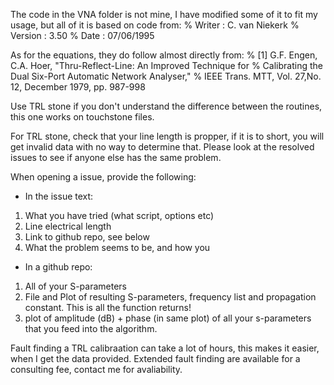 The code in the VNA folder is not mine, I have modified some of it to fit my usage, but all of it is based on code from:
% Writer : C. van Niekerk
% Version : 3.50
% Date : 07/06/1995

As for the equations, they do follow almost directly from:
% [1] G.F. Engen, C.A. Hoer, "Thru-Reflect-Line: An Improved Technique for
% Calibrating the Dual Six-Port Automatic Network Analyser,"
% IEEE Trans. MTT, Vol. 27,No. 12, December 1979, pp. 987-998

Use TRL stone if you don't understand the difference between the routines, this one works on touchstone files.

For TRL stone, check that your line length is propper, if it is to short, you will get invalid data with no way to determine that. Please look at the resolved issues to see if anyone else has the same problem.

When opening a issue, provide the following:
-  In the issue text:
1. What you have tried (what script, options etc)
2. Line electrical length
3. Link to github repo, see below
4. What the problem seems to be, and how you 

-  In a github repo:
1. All of your S-parameters
2. File and Plot of resulting S-parameters, frequency list and propagation constant. This is all the function returns!
3. plot of amplitude (dB) + phase (in same plot) of all your s-parameters that you feed into the algorithm.


Fault finding a TRL calibraation can take a lot of hours, this makes it easier, when I get the data provided. Extended fault finding are available for a consulting fee, contact me for avaliability.
